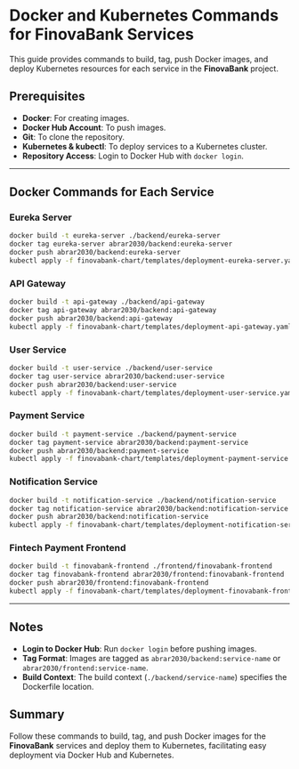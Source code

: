 # Docker and Kubernetes Commands for FinovaBank Services

This guide provides commands to build, tag, push Docker images, and deploy Kubernetes resources for each service in the **FinovaBank** project.

## Prerequisites

- **Docker**: For creating images.
- **Docker Hub Account**: To push images.
- **Git**: To clone the repository.
- **Kubernetes & kubectl**: To deploy services to a Kubernetes cluster.
- **Repository Access**: Login to Docker Hub with `docker login`.

---

## Docker Commands for Each Service

### Eureka Server
```bash
docker build -t eureka-server ./backend/eureka-server
docker tag eureka-server abrar2030/backend:eureka-server
docker push abrar2030/backend:eureka-server
kubectl apply -f finovabank-chart/templates/deployment-eureka-server.yaml -f finovabank-chart/templates/service-eureka-server.yaml
```

### API Gateway
```bash
docker build -t api-gateway ./backend/api-gateway
docker tag api-gateway abrar2030/backend:api-gateway
docker push abrar2030/backend:api-gateway
kubectl apply -f finovabank-chart/templates/deployment-api-gateway.yaml -f finovabank-chart/templates/service-api-gateway.yaml
```

### User Service
```bash
docker build -t user-service ./backend/user-service
docker tag user-service abrar2030/backend:user-service
docker push abrar2030/backend:user-service
kubectl apply -f finovabank-chart/templates/deployment-user-service.yaml -f finovabank-chart/templates/service-user-service.yaml
```

### Payment Service
```bash
docker build -t payment-service ./backend/payment-service
docker tag payment-service abrar2030/backend:payment-service
docker push abrar2030/backend:payment-service
kubectl apply -f finovabank-chart/templates/deployment-payment-service.yaml -f finovabank-chart/templates/service-payment-service.yaml
```

### Notification Service
```bash
docker build -t notification-service ./backend/notification-service
docker tag notification-service abrar2030/backend:notification-service
docker push abrar2030/backend:notification-service
kubectl apply -f finovabank-chart/templates/deployment-notification-service.yaml -f finovabank-chart/templates/service-notification-service.yaml
```

### Fintech Payment Frontend
```bash
docker build -t finovabank-frontend ./frontend/finovabank-frontend
docker tag finovabank-frontend abrar2030/frontend:finovabank-frontend
docker push abrar2030/frontend:finovabank-frontend
kubectl apply -f finovabank-chart/templates/deployment-finovabank-frontend.yaml -f finovabank-chart/templates/service-finovabank-frontend.yaml
```

---

## Notes

- **Login to Docker Hub**: Run `docker login` before pushing images.
- **Tag Format**: Images are tagged as `abrar2030/backend:service-name` or `abrar2030/frontend:service-name`.
- **Build Context**: The build context (`./backend/service-name`) specifies the Dockerfile location.

## Summary

Follow these commands to build, tag, and push Docker images for the **FinovaBank** services and deploy them to Kubernetes, facilitating easy deployment via Docker Hub and Kubernetes.
